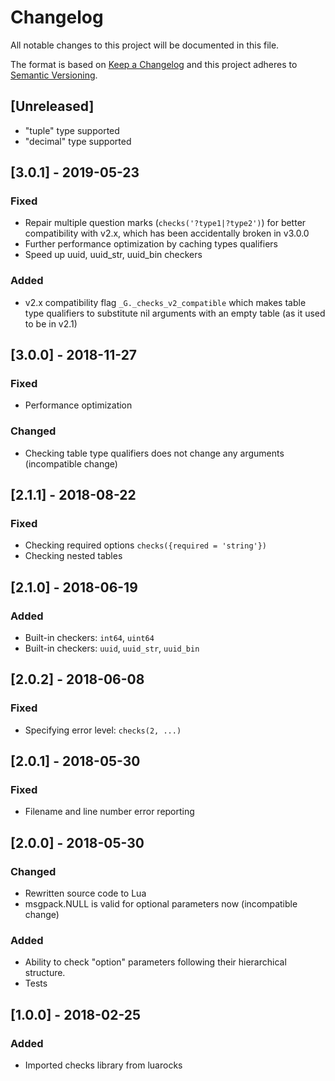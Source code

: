 # Changelog
All notable changes to this project will be documented in this file.

The format is based on [Keep a Changelog](http://keepachangelog.com/en/1.0.0/)
and this project adheres to [Semantic Versioning](http://semver.org/spec/v2.0.0.html).

## [Unreleased]

- "tuple" type supported
- "decimal" type supported

## [3.0.1] - 2019-05-23

### Fixed

- Repair multiple question marks (`checks('?type1|?type2')`) for better compatibility with v2.x,
  which has been accidentally broken in v3.0.0
- Further performance optimization by caching types qualifiers
- Speed up uuid, uuid_str, uuid_bin checkers

### Added

- v2.x compatibility flag `_G._checks_v2_compatible` which makes
  table type qualifiers to substitute nil arguments with an empty table
  (as it used to be in v2.1)

## [3.0.0] - 2018-11-27

### Fixed

- Performance optimization

### Changed

- Checking table type qualifiers does not change any arguments (incompatible change)

## [2.1.1] - 2018-08-22

### Fixed

- Checking required options `checks({required = 'string'})`
- Checking nested tables

## [2.1.0] - 2018-06-19

### Added

- Built-in checkers: `int64`, `uint64`
- Built-in checkers: `uuid`, `uuid_str`, `uuid_bin`

## [2.0.2] - 2018-06-08

### Fixed

- Specifying error level: `checks(2, ...)`

## [2.0.1] - 2018-05-30

### Fixed

- Filename and line number error reporting

## [2.0.0] - 2018-05-30

### Changed

- Rewritten source code to Lua
- msgpack.NULL is valid for optional parameters now (incompatible change)

### Added

- Ability to check "option" parameters following their hierarchical structure.
- Tests

## [1.0.0] - 2018-02-25

### Added

- Imported checks library from luarocks
